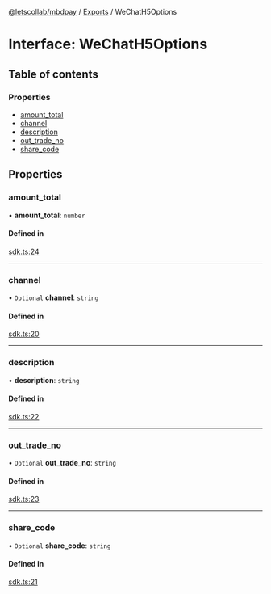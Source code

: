 [@letscollab/mbdpay](../README.md) / [Exports](../modules.md) / WeChatH5Options

# Interface: WeChatH5Options

## Table of contents

### Properties

- [amount_total](WeChatH5Options.md#amount_total)
- [channel](WeChatH5Options.md#channel)
- [description](WeChatH5Options.md#description)
- [out_trade_no](WeChatH5Options.md#out_trade_no)
- [share_code](WeChatH5Options.md#share_code)

## Properties

### amount_total

• **amount_total**: `number`

#### Defined in

[sdk.ts:24](https://github.com/deskbtm-letscollab/mbdpay/blob/b88957d/src/sdk.ts#L24)

---

### channel

• `Optional` **channel**: `string`

#### Defined in

[sdk.ts:20](https://github.com/deskbtm-letscollab/mbdpay/blob/b88957d/src/sdk.ts#L20)

---

### description

• **description**: `string`

#### Defined in

[sdk.ts:22](https://github.com/deskbtm-letscollab/mbdpay/blob/b88957d/src/sdk.ts#L22)

---

### out_trade_no

• `Optional` **out_trade_no**: `string`

#### Defined in

[sdk.ts:23](https://github.com/deskbtm-letscollab/mbdpay/blob/b88957d/src/sdk.ts#L23)

---

### share_code

• `Optional` **share_code**: `string`

#### Defined in

[sdk.ts:21](https://github.com/deskbtm-letscollab/mbdpay/blob/b88957d/src/sdk.ts#L21)
